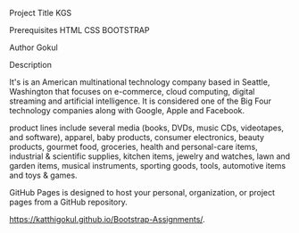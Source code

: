 Project Title
KGS

Prerequisites
HTML CSS BOOTSTRAP

Author
Gokul

Description

It's is an American multinational technology company based in Seattle, Washington that focuses on e-commerce, cloud computing, digital streaming and artificial intelligence. It is considered one of the Big Four technology companies along with Google, Apple and Facebook.


product lines include several media (books, DVDs, music CDs, videotapes, and software), apparel, baby products, consumer electronics, beauty products, gourmet food, groceries, health and personal-care items, industrial & scientific supplies, kitchen items, jewelry and watches, lawn and garden items, musical instruments, sporting goods, tools, automotive items and toys & games.

GitHub Pages is designed to host your personal, organization, or project pages from a GitHub repository.

 https://katthigokul.github.io/Bootstrap-Assignments/.
